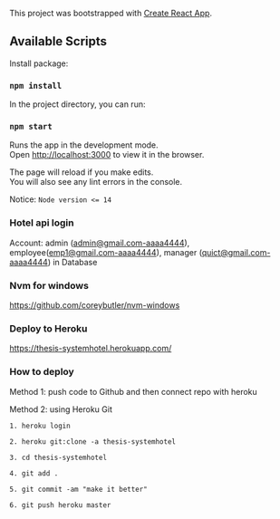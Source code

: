 This project was bootstrapped with [Create React App](https://github.com/facebook/create-react-app).

## Available Scripts

Install package:

### `npm install`

In the project directory, you can run:

### `npm start`

Runs the app in the development mode.<br />
Open [http://localhost:3000](http://localhost:3000) to view it in the browser.

The page will reload if you make edits.<br />
You will also see any lint errors in the console.

Notice: `Node version <= 14`

### Hotel api login

Account: admin (admin@gmail.com-aaaa4444), employee(emp1@gmail.com-aaaa4444), manager (quict@gmail.com-aaaa4444) in Database


### Nvm for windows
https://github.com/coreybutler/nvm-windows

### Deploy to Heroku
https://thesis-systemhotel.herokuapp.com/

### How to deploy
Method 1: push code to Github and then connect repo with heroku

Method 2: using Heroku Git

    1. heroku login

    2. heroku git:clone -a thesis-systemhotel

    3. cd thesis-systemhotel

    4. git add .

    5. git commit -am "make it better"
    
    6. git push heroku master

